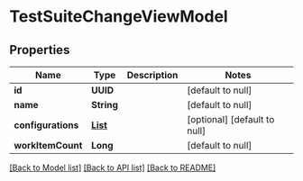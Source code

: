 # TestSuiteChangeViewModel
## Properties

| Name | Type | Description | Notes |
|------------ | ------------- | ------------- | -------------|
| **id** | **UUID** |  | [default to null] |
| **name** | **String** |  | [default to null] |
| **configurations** | [**List**](ShortConfiguration.md) |  | [optional] [default to null] |
| **workItemCount** | **Long** |  | [default to null] |

[[Back to Model list]](../README.md#documentation-for-models) [[Back to API list]](../README.md#documentation-for-api-endpoints) [[Back to README]](../README.md)


